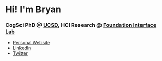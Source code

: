# Hi! I'm Bryan

### CogSci PhD @ [UCSD](https://ucsd.edu), HCI Research @ [Foundation Interface Lab](https://creativity.ucsd.edu/)

- [Personal Website](https://bryanmin.me)
- [LinkedIn](https://www.linkedin.com/in/bryanmin/)
- [Twitter](https://twitter.com/bdhmin/)



<!---
bdhmin/bdhmin is a ✨ special ✨ repository because its `README.md` (this file) appears on your GitHub profile.
You can click the Preview link to take a look at your changes.
--->

